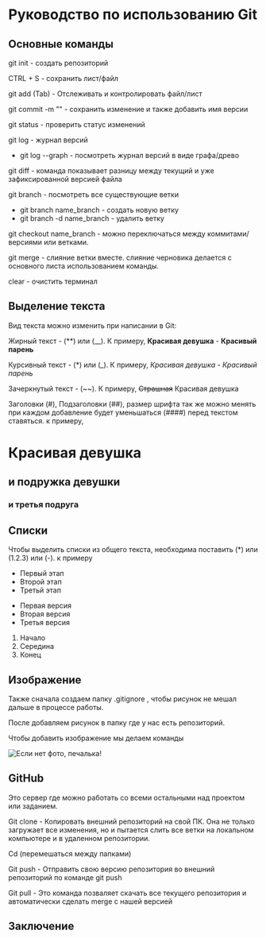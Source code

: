 # Руководство по использованию Git 
## Основные команды

git init - создать репозиторий

CTRL + S - сохранить лист/файл 

git add (Tab) - Отслеживать и контролировать файл/лист 

git commit -m "" - сохранить изменение и также добавить имя версии 

git status - проверить статус изменений

git log - журнал версий 
* git log --graph - посмотреть журнал версий в виде графа/древо

git diff - команда показывает  разницу между текущий и уже зафиксированной версией файла 

git branch - посмотреть все существующие ветки 
* git branch name_branch - создать новую ветку
* git branch -d name_branch - удалить ветку 

git checkout name_branch - можно переключаться между коммитами/версиями или ветками.

git merge - слияние ветки вместе. слияние черновика делается с основного листа использованием команды.

clear - очистить терминал 

## Выделение текста 
Вид текста можно изменить при написании в Git:

Жирный текст - (**) или (__). К примеру, **Красивая девушка** - __Красивый парень__

Курсивный текст - (*) или (_). К примеру, *Красивая девушка* - _Красивый парень_

Зачеркнутый текст - (~~). К примеру, ~~Страшная~~ Красивая девушка 

Заголовки (#), Подзаголовки (##), размер шрифта так же можно менять при каждом добавление будет уменьшаться (####) перед текстом ставяться. к примеру,
# Красивая девушка 
 ## и подружка девушки 
### и третья подруга

## Списки
Чтобы выделить списки из общего текста, необходима поставить (*) или (1.2.3) или (-). к примеру 
* Первый этап 
* Второй этап
* Третьй этап 

- Первая версия
- Вторая версия
- Третья версия

1. Начало 
2. Середина 
3. Конец

## Изображение 
Также сначала создаем папку .gitignore , чтобы рисунок не мешал дальше в процессе работы.

После добавляем рисунок в папку где у нас есть репозиторий.

Чтобы добавить изображение мы делаем команды 

![Если нет фото, печалька!](Blue.jpg)  


 
## GitHub
Это сервер где можно работать со всеми остальными над проектом или заданием.

Git clone - Копировать внешний репозиторий на свой ПК. Она не только загружает все изменения, но и пытается слить все ветки на локальном компьютере и в удаленном репозитории.  

Cd (перемешаться между папками) 

Git push - Отправить свою версию репозитория во внешний репозиторий по команде git push

Git pull - Это команда позваляет скачать все текущего репозитория  и автоматически сделать merge с нашей версией 

## Заключение